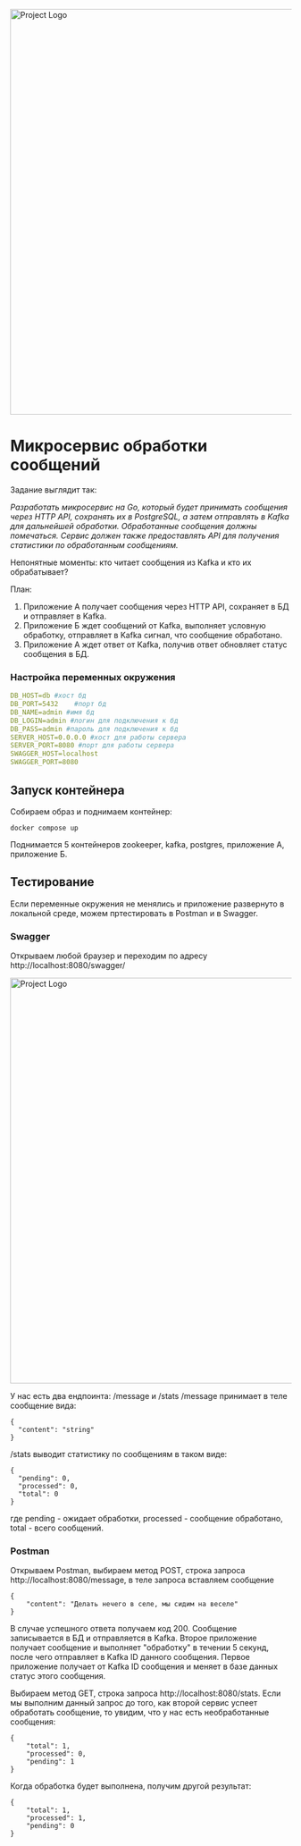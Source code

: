 <p align="left">
      <img src="https://i.ibb.co/cYzQsPG/logoza-ru.png" alt="Project Logo" width="726">
</p>

# Микросервис обработки сообщений
Задание выглядит так:

*Разработать микросервис на Go, который будет принимать сообщения через HTTP API,
сохранять их в PostgreSQL, а затем отправлять в Kafka для дальнейшей обработки.
Обработанные сообщения должны помечаться. Сервис должен также предоставлять
API для получения статистики по обработанным сообщениям.*

Непонятные моменты: кто читает сообщения из Kafka и кто их обрабатывает?

План:
1. Приложение А получает сообщения через HTTP API, сохраняет в БД и отправляет в Kafka.
2. Приложение Б ждет сообщений от Kafka, выполняет условную обработку, отправляет в Kafka сигнал, что сообщение обработано.
3. Приложение А ждет ответ от Kafka, получив ответ обновляет статус сообщения в БД.


### Настройка переменных окружения

```yaml
DB_HOST=db #хост бд
DB_PORT=5432    #порт бд
DB_NAME=admin #имя бд
DB_LOGIN=admin #логин для подключения к бд
DB_PASS=admin #пароль для подключения к бд
SERVER_HOST=0.0.0.0 #хост для работы сервера
SERVER_PORT=8080 #порт для работы сервера
SWAGGER_HOST=localhost
SWAGGER_PORT=8080
```
## Запуск контейнера
Собираем образ и поднимаем контейнер:

```golang
docker compose up
```

Поднимается 5 контейнеров zookeeper, kafka, postgres, приложение А, приложение Б.

## Тестирование
Если переменные окружения не менялись и приложение развернуто в локальной среде, можем пртестировать в Postman и в Swagger.

### Swagger
Открываем любой браузер и переходим по адресу http://localhost:8080/swagger/

<p align="left">
      <img src="https://i.ibb.co/47hnYs5/image.jpg" alt="Project Logo" width="726">
</p>

У нас есть два ендпоинта: /message и /stats
/message принимает в теле сообщение вида:
```golang
{
  "content": "string"
}
```
/stats выводит статистику по сообщениям в таком виде:
```golang
{
  "pending": 0,
  "processed": 0,
  "total": 0
}
```
где pending - ожидает обработки, processed - сообщение обработано, total - всего сообщений. 

### Postman
Открываем Postman, выбираем метод POST, строка запроса http://localhost:8080/message, в теле запроса вставляем сообщение
```golang
{
    "content": "Делать нечего в селе, мы сидим на веселе"
}
```
В случае успешного ответа получаем код 200.
Сообщение записывается в БД и отправляется в Kafka. Второе приложение получает сообщение и выполняет "обработку" в течении 5 секунд, после чего отправляет в Kafka ID данного сообщения. Первое приложение получает от Kafka ID сообщения и меняет в базе данных статус этого сообщения.

Выбираем метод GET, строка запроса http://localhost:8080/stats.
Если мы выполним данный запрос до того, как второй сервис успеет обработать сообщение, то увидим, что у нас есть необработанные сообщения:
```golang
{
    "total": 1,
    "processed": 0,
    "pending": 1
}
```


Когда обработка будет выполнена, получим другой результат:
```golang
{
    "total": 1,
    "processed": 1,
    "pending": 0
}
```
